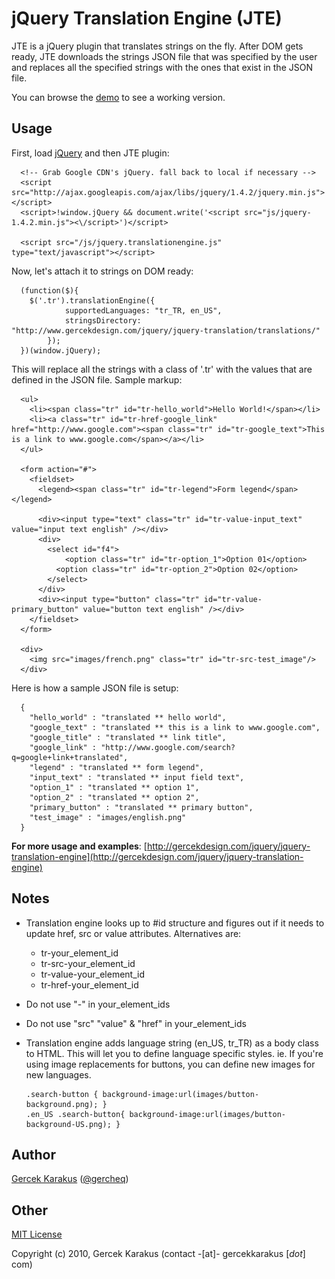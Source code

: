 # jQuery Translation Engine (JTE) 

JTE is a jQuery plugin that translates strings on the fly. After DOM gets ready, 
JTE downloads the strings JSON file that was specified by the user and replaces
all the specified strings with the ones that exist in the JSON file. 

You can browse the [demo](http://gercekdesign.com/jquery/jquery-translation-engine) to see a working version.

## Usage

First, load [jQuery](http://jquery.com/) and then JTE plugin:

      <!-- Grab Google CDN's jQuery. fall back to local if necessary -->
      <script src="http://ajax.googleapis.com/ajax/libs/jquery/1.4.2/jquery.min.js"></script>
      <script>!window.jQuery && document.write('<script src="js/jquery-1.4.2.min.js"><\/script>')</script>
    
      <script src="/js/jquery.translationengine.js" type="text/javascript"></script>


Now, let's attach it to strings on DOM ready:

    
      (function($){ 
        $('.tr').translationEngine({
  				supportedLanguages: "tr_TR, en_US",
  				stringsDirectory: "http://www.gercekdesign.com/jquery/jquery-translation/translations/"
  			});
      })(window.jQuery); 
    


This will replace all the strings with a class of '.tr' with the values that are defined in the JSON file. Sample markup:

      <ul>
      	<li><span class="tr" id="tr-hello_world">Hello World!</span></li>
      	<li><a class="tr" id="tr-href-google_link" href="http://www.google.com"><span class="tr" id="tr-google_text">This is a link to www.google.com</span></a></li>      
      </ul>

      <form action="#">
        <fieldset>
          <legend><span class="tr" id="tr-legend">Form legend</span></legend>
  
          <div><input type="text" class="tr" id="tr-value-input_text" value="input text english" /></div>  
          <div>
          	<select id="f4">
          		<option class="tr" id="tr-option_1">Option 01</option>
              <option class="tr" id="tr-option_2">Option 02</option>
            </select>
          </div> 
          <div><input type="button" class="tr" id="tr-value-primary_button" value="button text english" /></div> 
        </fieldset> 
      </form>

      <div>
        <img src="images/french.png" class="tr" id="tr-src-test_image"/>
      </div>


Here is how a sample JSON file is setup:

      { 
        "hello_world" : "translated ** hello world",
        "google_text" : "translated ** this is a link to www.google.com",
        "google_title" : "translated ** link title",
        "google_link" : "http://www.google.com/search?q=google+link+translated",
        "legend" : "translated ** form legend",
        "input_text" : "translated ** input field text",
        "option_1" : "translated ** option 1",
        "option_2" : "translated ** option 2",
        "primary_button" : "translated ** primary button",
        "test_image" : "images/english.png"
      }


**For more usage and examples**: [http://gercekdesign.com/jquery/jquery-translation-engine](http://gercekdesign.com/jquery/jquery-translation-engine)


## Notes
* Translation engine looks up to #id structure and figures out if it needs to update href, src or value attributes. Alternatives are:
  - tr-your_element_id
  - tr-src-your_element_id
  - tr-value-your_element_id
  - tr-href-your_element_id

* Do not use "-" in your_element_ids
* Do not use "src" "value" & "href" in your_element_ids
* Translation engine adds language string (en_US, tr_TR) as a body class to HTML. This will let you to define language specific styles. ie. If you're using image replacements for buttons, you can define new images for new languages. 

      .search-button { background-image:url(images/button-background.png); }
      .en_US .search-button{ background-image:url(images/button-background-US.png); }
  
 
## Author

[Gercek Karakus](http://www.gercekkarakus.com) ([@gercheq](http://twitter.com/gercheq))

## Other

[MIT License](http://www.opensource.org/licenses/mit-license.php)

Copyright (c) 2010, Gercek Karakus (contact -[at]- gercekkarakus [*dot*] com)



